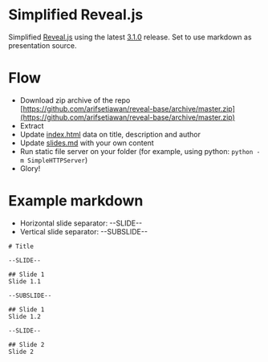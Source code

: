 
# Simplified Reveal.js

Simplified [Reveal.js](https://github.com/hakimel/reveal.js) using the latest [3.1.0](https://github.com/hakimel/reveal.js/releases/tag/3.1.0) release. Set to use markdown as presentation source.

# Flow

* Download zip archive of the repo [https://github.com/arifsetiawan/reveal-base/archive/master.zip](https://github.com/arifsetiawan/reveal-base/archive/master.zip)
* Extract
* Update [index.html](index.html) data on title, description and author
* Update [slides.md](slides.md) with your own content
* Run static file server on your folder (for example, using python: `python -m SimpleHTTPServer`)
* Glory!

# Example markdown

* Horizontal slide separator: --SLIDE--
* Vertical slide separator: --SUBSLIDE--

```
# Title

--SLIDE--

## Slide 1
Slide 1.1

--SUBSLIDE--

## Slide 1
Slide 1.2

--SLIDE--

## Slide 2
Slide 2
```

